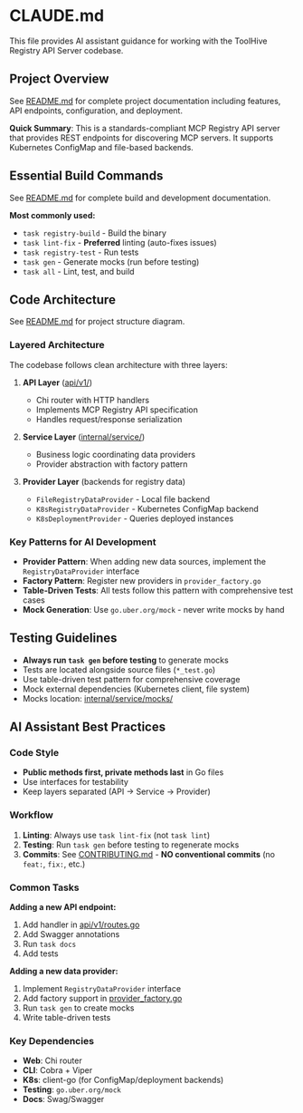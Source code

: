 # CLAUDE.md

This file provides AI assistant guidance for working with the ToolHive Registry API Server codebase.

## Project Overview

See [README.md](README.md) for complete project documentation including features, API endpoints, configuration, and deployment.

**Quick Summary**: This is a standards-compliant MCP Registry API server that provides REST endpoints for discovering MCP servers. It supports Kubernetes ConfigMap and file-based backends.

## Essential Build Commands

See [README.md](README.md#development) for complete build and development documentation.

**Most commonly used:**
- `task registry-build` - Build the binary
- `task lint-fix` - **Preferred** linting (auto-fixes issues)
- `task registry-test` - Run tests
- `task gen` - Generate mocks (run before testing)
- `task all` - Lint, test, and build

## Code Architecture

See [README.md](README.md#architecture) for project structure diagram.

### Layered Architecture

The codebase follows clean architecture with three layers:

1. **API Layer** ([api/v1/](cmd/thv-registry-api/api/v1/))
   - Chi router with HTTP handlers
   - Implements MCP Registry API specification
   - Handles request/response serialization

2. **Service Layer** ([internal/service/](cmd/thv-registry-api/internal/service/))
   - Business logic coordinating data providers
   - Provider abstraction with factory pattern

3. **Provider Layer** (backends for registry data)
   - `FileRegistryDataProvider` - Local file backend
   - `K8sRegistryDataProvider` - Kubernetes ConfigMap backend
   - `K8sDeploymentProvider` - Queries deployed instances

### Key Patterns for AI Development

- **Provider Pattern**: When adding new data sources, implement the `RegistryDataProvider` interface
- **Factory Pattern**: Register new providers in `provider_factory.go`
- **Table-Driven Tests**: All tests follow this pattern with comprehensive test cases
- **Mock Generation**: Use `go.uber.org/mock` - never write mocks by hand

## Testing Guidelines

- **Always run `task gen` before testing** to generate mocks
- Tests are located alongside source files (`*_test.go`)
- Use table-driven test pattern for comprehensive coverage
- Mock external dependencies (Kubernetes client, file system)
- Mocks location: [internal/service/mocks/](cmd/thv-registry-api/internal/service/mocks/)

## AI Assistant Best Practices

### Code Style
- **Public methods first, private methods last** in Go files
- Use interfaces for testability
- Keep layers separated (API → Service → Provider)

### Workflow
1. **Linting**: Always use `task lint-fix` (not `task lint`)
2. **Testing**: Run `task gen` before testing to regenerate mocks
3. **Commits**: See [CONTRIBUTING.md](CONTRIBUTING.md) - **NO conventional commits** (no `feat:`, `fix:`, etc.)

### Common Tasks

**Adding a new API endpoint:**
1. Add handler in [api/v1/routes.go](cmd/thv-registry-api/api/v1/routes.go)
2. Add Swagger annotations
3. Run `task docs`
4. Add tests

**Adding a new data provider:**
1. Implement `RegistryDataProvider` interface
2. Add factory support in [provider_factory.go](cmd/thv-registry-api/internal/service/provider_factory.go)
3. Run `task gen` to create mocks
4. Write table-driven tests

### Key Dependencies
- **Web**: Chi router
- **CLI**: Cobra + Viper
- **K8s**: client-go (for ConfigMap/deployment backends)
- **Testing**: `go.uber.org/mock`
- **Docs**: Swag/Swagger
